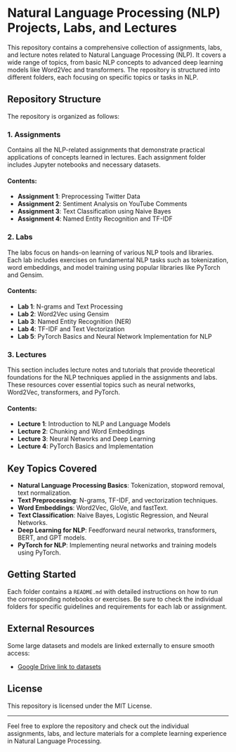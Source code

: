 # Natural Language Processing (NLP) Projects, Labs, and Lectures

This repository contains a comprehensive collection of assignments, labs, and lecture notes related to Natural Language Processing (NLP). It covers a wide range of topics, from basic NLP concepts to advanced deep learning models like Word2Vec and transformers. The repository is structured into different folders, each focusing on specific topics or tasks in NLP.

## Repository Structure

The repository is organized as follows:

### 1. **Assignments**

Contains all the NLP-related assignments that demonstrate practical applications of concepts learned in lectures. Each assignment folder includes Jupyter notebooks and necessary datasets.

#### Contents:

- **Assignment 1**: Preprocessing Twitter Data
- **Assignment 2**: Sentiment Analysis on YouTube Comments
- **Assignment 3**: Text Classification using Naive Bayes
- **Assignment 4**: Named Entity Recognition and TF-IDF

### 2. **Labs**

The labs focus on hands-on learning of various NLP tools and libraries. Each lab includes exercises on fundamental NLP tasks such as tokenization, word embeddings, and model training using popular libraries like PyTorch and Gensim.

#### Contents:

- **Lab 1**: N-grams and Text Processing
- **Lab 2**: Word2Vec using Gensim
- **Lab 3**: Named Entity Recognition (NER)
- **Lab 4**: TF-IDF and Text Vectorization
- **Lab 5**: PyTorch Basics and Neural Network Implementation for NLP

### 3. **Lectures**

This section includes lecture notes and tutorials that provide theoretical foundations for the NLP techniques applied in the assignments and labs. These resources cover essential topics such as neural networks, Word2Vec, transformers, and PyTorch.

#### Contents:

- **Lecture 1**: Introduction to NLP and Language Models
- **Lecture 2**: Chunking and Word Embeddings
- **Lecture 3**: Neural Networks and Deep Learning
- **Lecture 4**: PyTorch Basics and Implementation

## Key Topics Covered

- **Natural Language Processing Basics**: Tokenization, stopword removal, text normalization.
- **Text Preprocessing**: N-grams, TF-IDF, and vectorization techniques.
- **Word Embeddings**: Word2Vec, GloVe, and fastText.
- **Text Classification**: Naive Bayes, Logistic Regression, and Neural Networks.
- **Deep Learning for NLP**: Feedforward neural networks, transformers, BERT, and GPT models.
- **PyTorch for NLP**: Implementing neural networks and training models using PyTorch.

## Getting Started

Each folder contains a `README.md` with detailed instructions on how to run the corresponding notebooks or exercises. Be sure to check the individual folders for specific guidelines and requirements for each lab or assignment.

## External Resources

Some large datasets and models are linked externally to ensure smooth access:

- [Google Drive link to datasets](https://drive.google.com/drive/folders/1J4Cm6XyltC5Pb_r6hvAE1xmEyJupW5bv?usp=sharing)

## License

This repository is licensed under the MIT License.

---

Feel free to explore the repository and check out the individual assignments, labs, and lecture materials for a complete learning experience in Natural Language Processing.
